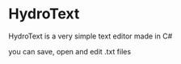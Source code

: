 # HydroText

HydroText is a very simple text editor made in C#

you can save, open and edit .txt files
